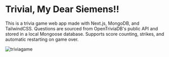 # Trivial, My Dear Siemens!!

This is a trivia game web app made with Next.js, MongoDB, and TailwindCSS.
Questions are sourced from OpenTriviaDB's public API and stored in a local Mongoose database. Supports score counting, strikes, and automatic restarting on game over.

![triviagame](https://github.com/user-attachments/assets/913cdd5b-67bd-483c-9cf5-5609e9b0d89b)
